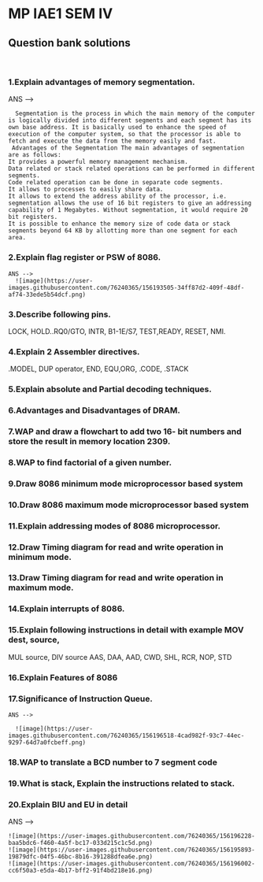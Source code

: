 # MP IAE1 SEM IV 
## Question bank solutions
<br>

### 1.Explain advantages of memory segmentation.
  ANS -->
    
      Segmentation is the process in which the main memory of the computer is logically divided into different segments and each segment has its own base address. It is basically used to enhance the speed of execution of the computer system, so that the processor is able to fetch and execute the data from the memory easily and fast.
     Advantages of the Segmentation The main advantages of segmentation are as follows:
    It provides a powerful memory management mechanism.
    Data related or stack related operations can be performed in different segments.
    Code related operation can be done in separate code segments.
    It allows to processes to easily share data.
    It allows to extend the address ability of the processor, i.e. segmentation allows the use of 16 bit registers to give an addressing capability of 1 Megabytes. Without segmentation, it would require 20 bit registers.
    It is possible to enhance the memory size of code data or stack segments beyond 64 KB by allotting more than one segment for each area. 

        
        
### 2.Explain flag register or PSW of 8086.

    ANS --> 
      ![image](https://user-images.githubusercontent.com/76240365/156193505-34ff87d2-409f-48df-af74-33ede5b54dcf.png)

### 3.Describe following pins.
LOCK, HOLD..RQ0/GTO, INTR, B1-1E/S7, TEST,READY, RESET, NMI.
### 4.Explain 2 Assembler directives.
.MODEL, DUP operator, END, EQU,ORG, .CODE, .STACK
### 5.Explain absolute and Partial decoding techniques.
### 6.Advantages and Disadvantages of DRAM.
### 7.WAP and draw a flowchart to add two 16- bit numbers and store the result in memory location 2309.
### 8.WAP to find factorial of a given number.
### 9.Draw 8086 minimum mode microprocessor based system
### 10.Draw 8086 maximum mode microprocessor based system
### 11.Explain addressing modes of 8086 microprocessor.
### 12.Draw Timing diagram for read and write operation in minimum mode.
### 13.Draw Timing diagram for read and write operation in maximum mode.
### 14.Explain interrupts of 8086.
### 15.Explain following instructions in detail with example MOV dest, source,
MUL source, DIV source
AAS, DAA, AAD, CWD, SHL, RCR, NOP, STD
### 16.Explain Features of 8086
### 17.Significance of Instruction Queue.
    ANS --> 
    
      ![image](https://user-images.githubusercontent.com/76240365/156196518-4cad982f-93c7-44ec-9297-64d7a0fcbeff.png)

### 18.WAP to translate a BCD number to 7 segment code
### 19.What is stack, Explain the instructions related to stack.
### 20.Explain BIU and EU in detail
  ANS -->


    ![image](https://user-images.githubusercontent.com/76240365/156196228-baa5bdc6-f460-4a5f-bc17-033d215c1c5d.png)
    ![image](https://user-images.githubusercontent.com/76240365/156195893-19879dfc-04f5-46bc-8b16-391288dfea6e.png)
    ![image](https://user-images.githubusercontent.com/76240365/156196002-cc6f50a3-e5da-4b17-bff2-91f4bd218e16.png)

